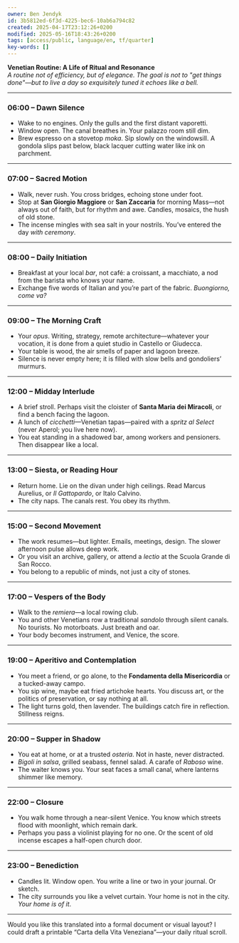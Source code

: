 ```yaml
---
owner: Ben Jendyk
id: 3b5812ed-6f3d-4225-bec6-10ab6a794c82
created: 2025-04-17T23:12:26+0200
modified: 2025-05-16T18:43:26+0200
tags: [access/public, language/en, tf/quarter]
key-words: []
---
```


**Venetian Routine: A Life of Ritual and Resonance**  
*A routine not of efficiency, but of elegance. The goal is not to "get things done"—but to live a day so exquisitely tuned it echoes like a bell.*

---

### **06:00 – Dawn Silence**
- Wake to no engines. Only the gulls and the first distant vaporetti.
- Window open. The canal breathes in. Your palazzo room still dim.
- Brew espresso on a stovetop *moka*. Sip slowly on the windowsill. A gondola slips past below, black lacquer cutting water like ink on parchment.

---

### **07:00 – Sacred Motion**
- Walk, never rush. You cross bridges, echoing stone under foot.  
- Stop at **San Giorgio Maggiore** or **San Zaccaria** for morning Mass—not always out of faith, but for rhythm and awe. Candles, mosaics, the hush of old stone.
- The incense mingles with sea salt in your nostrils. You’ve entered the day *with ceremony*.

---

### **08:00 – Daily Initiation**
- Breakfast at your local *bar*, not café: a croissant, a macchiato, a nod from the barista who knows your name.
- Exchange five words of Italian and you’re part of the fabric. *Buongiorno, come va?*

---

### **09:00 – The Morning Craft**
- Your *opus*. Writing, strategy, remote architecture—whatever your vocation, it is done from a quiet studio in Castello or Giudecca.
- Your table is wood, the air smells of paper and lagoon breeze.
- Silence is never empty here; it is filled with slow bells and gondoliers’ murmurs.

---

### **12:00 – Midday Interlude**
- A brief stroll. Perhaps visit the cloister of **Santa Maria dei Miracoli**, or find a bench facing the lagoon.
- A lunch of *cicchetti*—Venetian tapas—paired with a *spritz al Select* (never Aperol; you live here now).
- You eat standing in a shadowed bar, among workers and pensioners. Then disappear like a local.

---

### **13:00 – Siesta, or Reading Hour**
- Return home. Lie on the divan under high ceilings. Read Marcus Aurelius, or *Il Gattopardo*, or Italo Calvino.
- The city naps. The canals rest. You obey its rhythm.

---

### **15:00 – Second Movement**
- The work resumes—but lighter. Emails, meetings, design. The slower afternoon pulse allows deep work.
- Or you visit an archive, gallery, or attend a *lectio* at the Scuola Grande di San Rocco.
- You belong to a republic of minds, not just a city of stones.

---

### **17:00 – Vespers of the Body**
- Walk to the *remiera*—a local rowing club.
- You and other Venetians row a traditional *sandolo* through silent canals. No tourists. No motorboats. Just breath and oar.
- Your body becomes instrument, and Venice, the score.

---

### **19:00 – Aperitivo and Contemplation**
- You meet a friend, or go alone, to the **Fondamenta della Misericordia** or a tucked-away campo.
- You sip wine, maybe eat fried artichoke hearts. You discuss art, or the politics of preservation, or say nothing at all.
- The light turns gold, then lavender. The buildings catch fire in reflection. Stillness reigns.

---

### **20:00 – Supper in Shadow**
- You eat at home, or at a trusted *osteria*. Not in haste, never distracted.
- *Bigoli in salsa*, grilled seabass, fennel salad. A carafe of *Raboso* wine.
- The waiter knows you. Your seat faces a small canal, where lanterns shimmer like memory.

---

### **22:00 – Closure**
- You walk home through a near-silent Venice. You know which streets flood with moonlight, which remain dark.
- Perhaps you pass a violinist playing for no one. Or the scent of old incense escapes a half-open church door.

---

### **23:00 – Benediction**
- Candles lit. Window open. You write a line or two in your journal. Or sketch.
- The city surrounds you like a velvet curtain. Your home is not in the city. *Your home is of it*.

---

Would you like this translated into a formal document or visual layout? I could draft a printable “Carta della Vita Veneziana”—your daily ritual scroll.